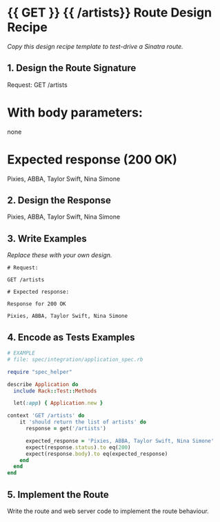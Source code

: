 # {{ GET }} {{ /artists}} Route Design Recipe

_Copy this design recipe template to test-drive a Sinatra route._

## 1. Design the Route Signature

 Request:
GET /artists

# With body parameters:
none

# Expected response (200 OK)
Pixies, ABBA, Taylor Swift, Nina Simone

## 2. Design the Response
Pixies, ABBA, Taylor Swift, Nina Simone

## 3. Write Examples

_Replace these with your own design._

```
# Request:

GET /artists

# Expected response:

Response for 200 OK

Pixies, ABBA, Taylor Swift, Nina Simone
```


## 4. Encode as Tests Examples

```ruby
# EXAMPLE
# file: spec/integration/application_spec.rb

require "spec_helper"

describe Application do
  include Rack::Test::Methods

  let(:app) { Application.new }

context 'GET /artists' do
    it 'should return the list of artists' do
      response = get('/artists')

      expected_response = 'Pixies, ABBA, Taylor Swift, Nina Simone'
      expect(response.status).to eq(200)
      expect(response.body).to eq(expected_response)
    end
  end
end
```

## 5. Implement the Route

Write the route and web server code to implement the route behaviour.
